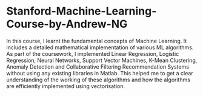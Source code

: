 # Stanford-Machine-Learning-Course-by-Andrew-NG
In this course, I learnt the fundamental concepts of Machine Learning. It includes a detailed mathematical implementation of various ML algorithms. As part of the coursework, I implemented Linear Regression, Logistic Regression, Neural Networks, Support Vector Machines, K-Mean Clustering, Anomaly Detection and Collaborative Filtering Recommendation Systems without using any existing libraries in Matlab. This helped me to get a clear understanding of the working of these algorithms and how the algorithms are efficiently implemented using vectorisation.
